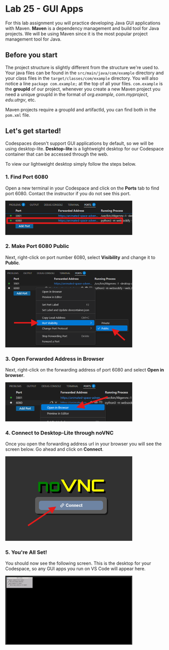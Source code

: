 # Lab 25 - GUI Apps

For this lab assignment you will practice developing Java GUI applications with Maven. **Maven** is a dependency management and build tool for Java projects. We will be using Maven since it is the most popular project management tool for Java.

## Before you start

The project structure is slightly different from the structure we're used to. Your java files can be found in the `src/main/java/com/example` directory and your class files in the `target/classes/com/example` directory. You will also notice a line `package com.example;` at the top of all your files. `com.example` is the **groupId** of our project, whenever you create a new Maven project you need a unique groupId in the format of *org.example*, *com.myproject*, *edu.utrgv*, etc. 

Maven projects require a groupId and artifactId, you can find both in the `pom.xml` file.

## Let's get started!

Codespaces doesn't support GUI applications by default, so we will be using desktop-lite. **Desktop-lite** is a lightweight desktop for our Codespace container that can be accessed through the web.

To view our lightweight desktop simply follow the steps below.

### 1. Find Port 6080

Open a new terminal in your Codespace and click on the **Ports** tab to find port 6080. Contact the instructor if you do not see this port.

<img src="screenshots/find-port.png" width="400px">

### 2. Make Port 6080 Public

Next, right-click on port number 6080, select **Visibility** and change it to **Public**.

<img src="screenshots/make-public.png" width="400px">

### 3. Open Forwarded Address in Browser

Next, right-click on the forwarding address of port 6080 and select **Open in browser**.

<img src="screenshots/open-browser.png" width="400px">

### 4. Connect to Desktop-Lite through noVNC

Once you open the forwarding address url in your browser you will see the screen below. Go ahead and click on **Connect**.

<img src="screenshots/connect.png" width="400px">

### 5. You're All Set!

You should now see the following screen. This is the desktop for your Codespace, so any GUI apps you run on VS Code will appear here.

<img src="screenshots/desktop-lite.png" width="400px">